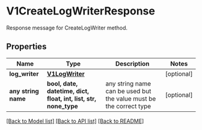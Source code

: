 # V1CreateLogWriterResponse

Response message for CreateLogWriter method.

## Properties
Name | Type | Description | Notes
------------ | ------------- | ------------- | -------------
**log_writer** | [**V1LogWriter**](V1LogWriter.md) |  | [optional] 
**any string name** | **bool, date, datetime, dict, float, int, list, str, none_type** | any string name can be used but the value must be the correct type | [optional]

[[Back to Model list]](../README.md#documentation-for-models) [[Back to API list]](../README.md#documentation-for-api-endpoints) [[Back to README]](../README.md)



